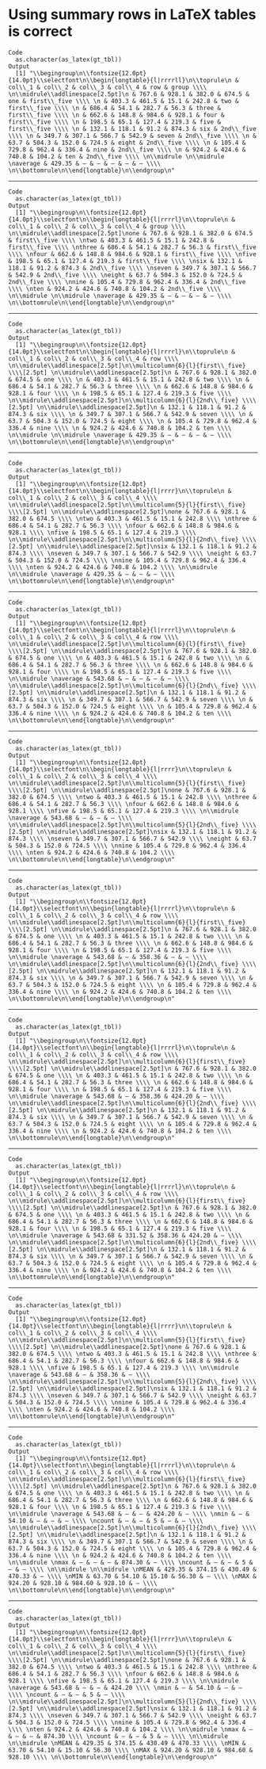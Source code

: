 # Using summary rows in LaTeX tables is correct

    Code
      as.character(as_latex(gt_tbl))
    Output
      [1] "\\begingroup\n\\fontsize{12.0pt}{14.0pt}\\selectfont\n\\begin{longtable}{l|rrrrll}\n\\toprule\n & col\\_1 & col\\_2 & col\\_3 & col\\_4 & row & group \\\\ \n\\midrule\\addlinespace[2.5pt]\n & 767.6 & 928.1 & 382.0 & 674.5 & one & first\\_five \\\\ \n & 403.3 & 461.5 & 15.1 & 242.8 & two & first\\_five \\\\ \n & 686.4 & 54.1 & 282.7 & 56.3 & three & first\\_five \\\\ \n & 662.6 & 148.8 & 984.6 & 928.1 & four & first\\_five \\\\ \n & 198.5 & 65.1 & 127.4 & 219.3 & five & first\\_five \\\\ \n & 132.1 & 118.1 & 91.2 & 874.3 & six & 2nd\\_five \\\\ \n & 349.7 & 307.1 & 566.7 & 542.9 & seven & 2nd\\_five \\\\ \n & 63.7 & 504.3 & 152.0 & 724.5 & eight & 2nd\\_five \\\\ \n & 105.4 & 729.8 & 962.4 & 336.4 & nine & 2nd\\_five \\\\ \n & 924.2 & 424.6 & 740.8 & 104.2 & ten & 2nd\\_five \\\\ \n\\midrule \n\\midrule \naverage & 429.35 & — & — & — & — & — \\\\ \n\\bottomrule\n\\end{longtable}\n\\endgroup\n"

---

    Code
      as.character(as_latex(gt_tbl))
    Output
      [1] "\\begingroup\n\\fontsize{12.0pt}{14.0pt}\\selectfont\n\\begin{longtable}{l|rrrrl}\n\\toprule\n & col\\_1 & col\\_2 & col\\_3 & col\\_4 & group \\\\ \n\\midrule\\addlinespace[2.5pt]\none & 767.6 & 928.1 & 382.0 & 674.5 & first\\_five \\\\ \ntwo & 403.3 & 461.5 & 15.1 & 242.8 & first\\_five \\\\ \nthree & 686.4 & 54.1 & 282.7 & 56.3 & first\\_five \\\\ \nfour & 662.6 & 148.8 & 984.6 & 928.1 & first\\_five \\\\ \nfive & 198.5 & 65.1 & 127.4 & 219.3 & first\\_five \\\\ \nsix & 132.1 & 118.1 & 91.2 & 874.3 & 2nd\\_five \\\\ \nseven & 349.7 & 307.1 & 566.7 & 542.9 & 2nd\\_five \\\\ \neight & 63.7 & 504.3 & 152.0 & 724.5 & 2nd\\_five \\\\ \nnine & 105.4 & 729.8 & 962.4 & 336.4 & 2nd\\_five \\\\ \nten & 924.2 & 424.6 & 740.8 & 104.2 & 2nd\\_five \\\\ \n\\midrule \n\\midrule \naverage & 429.35 & — & — & — & — \\\\ \n\\bottomrule\n\\end{longtable}\n\\endgroup\n"

---

    Code
      as.character(as_latex(gt_tbl))
    Output
      [1] "\\begingroup\n\\fontsize{12.0pt}{14.0pt}\\selectfont\n\\begin{longtable}{l|rrrrl}\n\\toprule\n & col\\_1 & col\\_2 & col\\_3 & col\\_4 & row \\\\ \n\\midrule\\addlinespace[2.5pt]\n\\multicolumn{6}{l}{first\\_five} \\\\[2.5pt] \n\\midrule\\addlinespace[2.5pt]\n & 767.6 & 928.1 & 382.0 & 674.5 & one \\\\ \n & 403.3 & 461.5 & 15.1 & 242.8 & two \\\\ \n & 686.4 & 54.1 & 282.7 & 56.3 & three \\\\ \n & 662.6 & 148.8 & 984.6 & 928.1 & four \\\\ \n & 198.5 & 65.1 & 127.4 & 219.3 & five \\\\ \n\\midrule\\addlinespace[2.5pt]\n\\multicolumn{6}{l}{2nd\\_five} \\\\[2.5pt] \n\\midrule\\addlinespace[2.5pt]\n & 132.1 & 118.1 & 91.2 & 874.3 & six \\\\ \n & 349.7 & 307.1 & 566.7 & 542.9 & seven \\\\ \n & 63.7 & 504.3 & 152.0 & 724.5 & eight \\\\ \n & 105.4 & 729.8 & 962.4 & 336.4 & nine \\\\ \n & 924.2 & 424.6 & 740.8 & 104.2 & ten \\\\ \n\\midrule \n\\midrule \naverage & 429.35 & — & — & — & — \\\\ \n\\bottomrule\n\\end{longtable}\n\\endgroup\n"

---

    Code
      as.character(as_latex(gt_tbl))
    Output
      [1] "\\begingroup\n\\fontsize{12.0pt}{14.0pt}\\selectfont\n\\begin{longtable}{l|rrrr}\n\\toprule\n & col\\_1 & col\\_2 & col\\_3 & col\\_4 \\\\ \n\\midrule\\addlinespace[2.5pt]\n\\multicolumn{5}{l}{first\\_five} \\\\[2.5pt] \n\\midrule\\addlinespace[2.5pt]\none & 767.6 & 928.1 & 382.0 & 674.5 \\\\ \ntwo & 403.3 & 461.5 & 15.1 & 242.8 \\\\ \nthree & 686.4 & 54.1 & 282.7 & 56.3 \\\\ \nfour & 662.6 & 148.8 & 984.6 & 928.1 \\\\ \nfive & 198.5 & 65.1 & 127.4 & 219.3 \\\\ \n\\midrule\\addlinespace[2.5pt]\n\\multicolumn{5}{l}{2nd\\_five} \\\\[2.5pt] \n\\midrule\\addlinespace[2.5pt]\nsix & 132.1 & 118.1 & 91.2 & 874.3 \\\\ \nseven & 349.7 & 307.1 & 566.7 & 542.9 \\\\ \neight & 63.7 & 504.3 & 152.0 & 724.5 \\\\ \nnine & 105.4 & 729.8 & 962.4 & 336.4 \\\\ \nten & 924.2 & 424.6 & 740.8 & 104.2 \\\\ \n\\midrule \n\\midrule \naverage & 429.35 & — & — & — \\\\ \n\\bottomrule\n\\end{longtable}\n\\endgroup\n"

---

    Code
      as.character(as_latex(gt_tbl))
    Output
      [1] "\\begingroup\n\\fontsize{12.0pt}{14.0pt}\\selectfont\n\\begin{longtable}{l|rrrrl}\n\\toprule\n & col\\_1 & col\\_2 & col\\_3 & col\\_4 & row \\\\ \n\\midrule\\addlinespace[2.5pt]\n\\multicolumn{6}{l}{first\\_five} \\\\[2.5pt] \n\\midrule\\addlinespace[2.5pt]\n & 767.6 & 928.1 & 382.0 & 674.5 & one \\\\ \n & 403.3 & 461.5 & 15.1 & 242.8 & two \\\\ \n & 686.4 & 54.1 & 282.7 & 56.3 & three \\\\ \n & 662.6 & 148.8 & 984.6 & 928.1 & four \\\\ \n & 198.5 & 65.1 & 127.4 & 219.3 & five \\\\ \n\\midrule \naverage & 543.68 & — & — & — & — \\\\ \n\\midrule\\addlinespace[2.5pt]\n\\multicolumn{6}{l}{2nd\\_five} \\\\[2.5pt] \n\\midrule\\addlinespace[2.5pt]\n & 132.1 & 118.1 & 91.2 & 874.3 & six \\\\ \n & 349.7 & 307.1 & 566.7 & 542.9 & seven \\\\ \n & 63.7 & 504.3 & 152.0 & 724.5 & eight \\\\ \n & 105.4 & 729.8 & 962.4 & 336.4 & nine \\\\ \n & 924.2 & 424.6 & 740.8 & 104.2 & ten \\\\ \n\\bottomrule\n\\end{longtable}\n\\endgroup\n"

---

    Code
      as.character(as_latex(gt_tbl))
    Output
      [1] "\\begingroup\n\\fontsize{12.0pt}{14.0pt}\\selectfont\n\\begin{longtable}{l|rrrr}\n\\toprule\n & col\\_1 & col\\_2 & col\\_3 & col\\_4 \\\\ \n\\midrule\\addlinespace[2.5pt]\n\\multicolumn{5}{l}{first\\_five} \\\\[2.5pt] \n\\midrule\\addlinespace[2.5pt]\none & 767.6 & 928.1 & 382.0 & 674.5 \\\\ \ntwo & 403.3 & 461.5 & 15.1 & 242.8 \\\\ \nthree & 686.4 & 54.1 & 282.7 & 56.3 \\\\ \nfour & 662.6 & 148.8 & 984.6 & 928.1 \\\\ \nfive & 198.5 & 65.1 & 127.4 & 219.3 \\\\ \n\\midrule \naverage & 543.68 & — & — & — \\\\ \n\\midrule\\addlinespace[2.5pt]\n\\multicolumn{5}{l}{2nd\\_five} \\\\[2.5pt] \n\\midrule\\addlinespace[2.5pt]\nsix & 132.1 & 118.1 & 91.2 & 874.3 \\\\ \nseven & 349.7 & 307.1 & 566.7 & 542.9 \\\\ \neight & 63.7 & 504.3 & 152.0 & 724.5 \\\\ \nnine & 105.4 & 729.8 & 962.4 & 336.4 \\\\ \nten & 924.2 & 424.6 & 740.8 & 104.2 \\\\ \n\\bottomrule\n\\end{longtable}\n\\endgroup\n"

---

    Code
      as.character(as_latex(gt_tbl))
    Output
      [1] "\\begingroup\n\\fontsize{12.0pt}{14.0pt}\\selectfont\n\\begin{longtable}{l|rrrrl}\n\\toprule\n & col\\_1 & col\\_2 & col\\_3 & col\\_4 & row \\\\ \n\\midrule\\addlinespace[2.5pt]\n\\multicolumn{6}{l}{first\\_five} \\\\[2.5pt] \n\\midrule\\addlinespace[2.5pt]\n & 767.6 & 928.1 & 382.0 & 674.5 & one \\\\ \n & 403.3 & 461.5 & 15.1 & 242.8 & two \\\\ \n & 686.4 & 54.1 & 282.7 & 56.3 & three \\\\ \n & 662.6 & 148.8 & 984.6 & 928.1 & four \\\\ \n & 198.5 & 65.1 & 127.4 & 219.3 & five \\\\ \n\\midrule \naverage & 543.68 & — & 358.36 & — & — \\\\ \n\\midrule\\addlinespace[2.5pt]\n\\multicolumn{6}{l}{2nd\\_five} \\\\[2.5pt] \n\\midrule\\addlinespace[2.5pt]\n & 132.1 & 118.1 & 91.2 & 874.3 & six \\\\ \n & 349.7 & 307.1 & 566.7 & 542.9 & seven \\\\ \n & 63.7 & 504.3 & 152.0 & 724.5 & eight \\\\ \n & 105.4 & 729.8 & 962.4 & 336.4 & nine \\\\ \n & 924.2 & 424.6 & 740.8 & 104.2 & ten \\\\ \n\\bottomrule\n\\end{longtable}\n\\endgroup\n"

---

    Code
      as.character(as_latex(gt_tbl))
    Output
      [1] "\\begingroup\n\\fontsize{12.0pt}{14.0pt}\\selectfont\n\\begin{longtable}{l|rrrrl}\n\\toprule\n & col\\_1 & col\\_2 & col\\_3 & col\\_4 & row \\\\ \n\\midrule\\addlinespace[2.5pt]\n\\multicolumn{6}{l}{first\\_five} \\\\[2.5pt] \n\\midrule\\addlinespace[2.5pt]\n & 767.6 & 928.1 & 382.0 & 674.5 & one \\\\ \n & 403.3 & 461.5 & 15.1 & 242.8 & two \\\\ \n & 686.4 & 54.1 & 282.7 & 56.3 & three \\\\ \n & 662.6 & 148.8 & 984.6 & 928.1 & four \\\\ \n & 198.5 & 65.1 & 127.4 & 219.3 & five \\\\ \n\\midrule \naverage & 543.68 & — & 358.36 & 424.20 & — \\\\ \n\\midrule\\addlinespace[2.5pt]\n\\multicolumn{6}{l}{2nd\\_five} \\\\[2.5pt] \n\\midrule\\addlinespace[2.5pt]\n & 132.1 & 118.1 & 91.2 & 874.3 & six \\\\ \n & 349.7 & 307.1 & 566.7 & 542.9 & seven \\\\ \n & 63.7 & 504.3 & 152.0 & 724.5 & eight \\\\ \n & 105.4 & 729.8 & 962.4 & 336.4 & nine \\\\ \n & 924.2 & 424.6 & 740.8 & 104.2 & ten \\\\ \n\\bottomrule\n\\end{longtable}\n\\endgroup\n"

---

    Code
      as.character(as_latex(gt_tbl))
    Output
      [1] "\\begingroup\n\\fontsize{12.0pt}{14.0pt}\\selectfont\n\\begin{longtable}{l|rrrrl}\n\\toprule\n & col\\_1 & col\\_2 & col\\_3 & col\\_4 & row \\\\ \n\\midrule\\addlinespace[2.5pt]\n\\multicolumn{6}{l}{first\\_five} \\\\[2.5pt] \n\\midrule\\addlinespace[2.5pt]\n & 767.6 & 928.1 & 382.0 & 674.5 & one \\\\ \n & 403.3 & 461.5 & 15.1 & 242.8 & two \\\\ \n & 686.4 & 54.1 & 282.7 & 56.3 & three \\\\ \n & 662.6 & 148.8 & 984.6 & 928.1 & four \\\\ \n & 198.5 & 65.1 & 127.4 & 219.3 & five \\\\ \n\\midrule \naverage & 543.68 & 331.52 & 358.36 & 424.20 & — \\\\ \n\\midrule\\addlinespace[2.5pt]\n\\multicolumn{6}{l}{2nd\\_five} \\\\[2.5pt] \n\\midrule\\addlinespace[2.5pt]\n & 132.1 & 118.1 & 91.2 & 874.3 & six \\\\ \n & 349.7 & 307.1 & 566.7 & 542.9 & seven \\\\ \n & 63.7 & 504.3 & 152.0 & 724.5 & eight \\\\ \n & 105.4 & 729.8 & 962.4 & 336.4 & nine \\\\ \n & 924.2 & 424.6 & 740.8 & 104.2 & ten \\\\ \n\\bottomrule\n\\end{longtable}\n\\endgroup\n"

---

    Code
      as.character(as_latex(gt_tbl))
    Output
      [1] "\\begingroup\n\\fontsize{12.0pt}{14.0pt}\\selectfont\n\\begin{longtable}{l|rrrr}\n\\toprule\n & col\\_1 & col\\_2 & col\\_3 & col\\_4 \\\\ \n\\midrule\\addlinespace[2.5pt]\n\\multicolumn{5}{l}{first\\_five} \\\\[2.5pt] \n\\midrule\\addlinespace[2.5pt]\none & 767.6 & 928.1 & 382.0 & 674.5 \\\\ \ntwo & 403.3 & 461.5 & 15.1 & 242.8 \\\\ \nthree & 686.4 & 54.1 & 282.7 & 56.3 \\\\ \nfour & 662.6 & 148.8 & 984.6 & 928.1 \\\\ \nfive & 198.5 & 65.1 & 127.4 & 219.3 \\\\ \n\\midrule \naverage & 543.68 & — & 358.36 & — \\\\ \n\\midrule\\addlinespace[2.5pt]\n\\multicolumn{5}{l}{2nd\\_five} \\\\[2.5pt] \n\\midrule\\addlinespace[2.5pt]\nsix & 132.1 & 118.1 & 91.2 & 874.3 \\\\ \nseven & 349.7 & 307.1 & 566.7 & 542.9 \\\\ \neight & 63.7 & 504.3 & 152.0 & 724.5 \\\\ \nnine & 105.4 & 729.8 & 962.4 & 336.4 \\\\ \nten & 924.2 & 424.6 & 740.8 & 104.2 \\\\ \n\\bottomrule\n\\end{longtable}\n\\endgroup\n"

---

    Code
      as.character(as_latex(gt_tbl))
    Output
      [1] "\\begingroup\n\\fontsize{12.0pt}{14.0pt}\\selectfont\n\\begin{longtable}{l|rrrrl}\n\\toprule\n & col\\_1 & col\\_2 & col\\_3 & col\\_4 & row \\\\ \n\\midrule\\addlinespace[2.5pt]\n\\multicolumn{6}{l}{first\\_five} \\\\[2.5pt] \n\\midrule\\addlinespace[2.5pt]\n & 767.6 & 928.1 & 382.0 & 674.5 & one \\\\ \n & 403.3 & 461.5 & 15.1 & 242.8 & two \\\\ \n & 686.4 & 54.1 & 282.7 & 56.3 & three \\\\ \n & 662.6 & 148.8 & 984.6 & 928.1 & four \\\\ \n & 198.5 & 65.1 & 127.4 & 219.3 & five \\\\ \n\\midrule \naverage & 543.68 & — & — & 424.20 & — \\\\ \nmin & — & 54.10 & — & — & — \\\\ \ncount & — & — & 5 & — & — \\\\ \n\\midrule\\addlinespace[2.5pt]\n\\multicolumn{6}{l}{2nd\\_five} \\\\[2.5pt] \n\\midrule\\addlinespace[2.5pt]\n & 132.1 & 118.1 & 91.2 & 874.3 & six \\\\ \n & 349.7 & 307.1 & 566.7 & 542.9 & seven \\\\ \n & 63.7 & 504.3 & 152.0 & 724.5 & eight \\\\ \n & 105.4 & 729.8 & 962.4 & 336.4 & nine \\\\ \n & 924.2 & 424.6 & 740.8 & 104.2 & ten \\\\ \n\\midrule \nmax & — & — & — & 874.30 & — \\\\ \ncount & — & — & 5 & — & — \\\\ \n\\midrule \n\\midrule \nMEAN & 429.35 & 374.15 & 430.49 & 470.33 & — \\\\ \nMIN & 63.70 & 54.10 & 15.10 & 56.30 & — \\\\ \nMAX & 924.20 & 928.10 & 984.60 & 928.10 & — \\\\ \n\\bottomrule\n\\end{longtable}\n\\endgroup\n"

---

    Code
      as.character(as_latex(gt_tbl))
    Output
      [1] "\\begingroup\n\\fontsize{12.0pt}{14.0pt}\\selectfont\n\\begin{longtable}{l|rrrr}\n\\toprule\n & col\\_1 & col\\_2 & col\\_3 & col\\_4 \\\\ \n\\midrule\\addlinespace[2.5pt]\n\\multicolumn{5}{l}{first\\_five} \\\\[2.5pt] \n\\midrule\\addlinespace[2.5pt]\none & 767.6 & 928.1 & 382.0 & 674.5 \\\\ \ntwo & 403.3 & 461.5 & 15.1 & 242.8 \\\\ \nthree & 686.4 & 54.1 & 282.7 & 56.3 \\\\ \nfour & 662.6 & 148.8 & 984.6 & 928.1 \\\\ \nfive & 198.5 & 65.1 & 127.4 & 219.3 \\\\ \n\\midrule \naverage & 543.68 & — & — & 424.20 \\\\ \nmin & — & 54.10 & — & — \\\\ \ncount & — & — & 5 & — \\\\ \n\\midrule\\addlinespace[2.5pt]\n\\multicolumn{5}{l}{2nd\\_five} \\\\[2.5pt] \n\\midrule\\addlinespace[2.5pt]\nsix & 132.1 & 118.1 & 91.2 & 874.3 \\\\ \nseven & 349.7 & 307.1 & 566.7 & 542.9 \\\\ \neight & 63.7 & 504.3 & 152.0 & 724.5 \\\\ \nnine & 105.4 & 729.8 & 962.4 & 336.4 \\\\ \nten & 924.2 & 424.6 & 740.8 & 104.2 \\\\ \n\\midrule \nmax & — & — & — & 874.30 \\\\ \ncount & — & — & 5 & — \\\\ \n\\midrule \n\\midrule \nMEAN & 429.35 & 374.15 & 430.49 & 470.33 \\\\ \nMIN & 63.70 & 54.10 & 15.10 & 56.30 \\\\ \nMAX & 924.20 & 928.10 & 984.60 & 928.10 \\\\ \n\\bottomrule\n\\end{longtable}\n\\endgroup\n"

